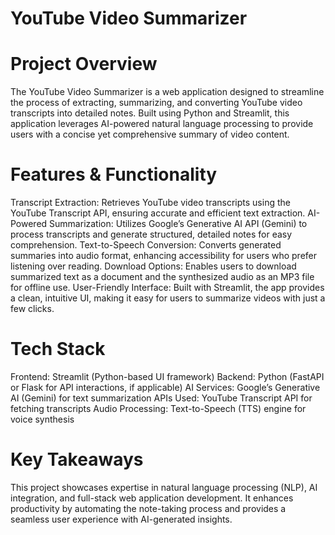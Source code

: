 # YouTube Video Summarizer

# Project Overview
The YouTube Video Summarizer is a web application designed to streamline the process of extracting, summarizing, and converting YouTube video transcripts into detailed notes. Built using Python and Streamlit, this application leverages AI-powered natural language processing to provide users with a concise yet comprehensive summary of video content.

# Features & Functionality
Transcript Extraction: Retrieves YouTube video transcripts using the YouTube Transcript API, ensuring accurate and efficient text extraction.
AI-Powered Summarization: Utilizes Google’s Generative AI API (Gemini) to process transcripts and generate structured, detailed notes for easy comprehension.
Text-to-Speech Conversion: Converts generated summaries into audio format, enhancing accessibility for users who prefer listening over reading.
Download Options: Enables users to download summarized text as a document and the synthesized audio as an MP3 file for offline use.
User-Friendly Interface: Built with Streamlit, the app provides a clean, intuitive UI, making it easy for users to summarize videos with just a few clicks.

# Tech Stack
Frontend: Streamlit (Python-based UI framework)
Backend: Python (FastAPI or Flask for API interactions, if applicable)
AI Services: Google’s Generative AI (Gemini) for text summarization
APIs Used: YouTube Transcript API for fetching transcripts
Audio Processing: Text-to-Speech (TTS) engine for voice synthesis

# Key Takeaways
This project showcases expertise in natural language processing (NLP), AI integration, and full-stack web application development. It enhances productivity by automating the note-taking process and provides a seamless user experience with AI-generated insights.

